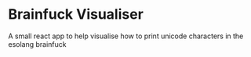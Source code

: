 # Brainfuck Visualiser
A small react app to help visualise how to print unicode characters in the esolang brainfuck


